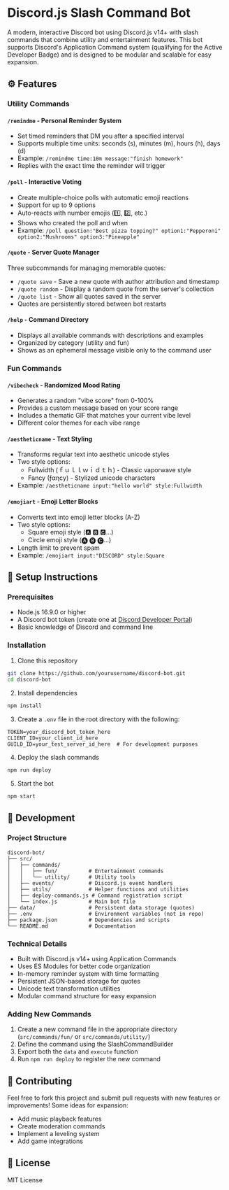 # Discord.js Slash Command Bot

A modern, interactive Discord bot using Discord.js v14+ with slash commands that combine utility and entertainment features. This bot supports Discord's Application Command system (qualifying for the Active Developer Badge) and is designed to be modular and scalable for easy expansion.

## ⚙️ Features

### Utility Commands

#### `/remindme` - Personal Reminder System
- Set timed reminders that DM you after a specified interval
- Supports multiple time units: seconds (s), minutes (m), hours (h), days (d)
- Example: `/remindme time:10m message:"finish homework"`
- Replies with the exact time the reminder will trigger

#### `/poll` - Interactive Voting
- Create multiple-choice polls with automatic emoji reactions
- Support for up to 9 options
- Auto-reacts with number emojis (1️⃣, 2️⃣, etc.)
- Shows who created the poll and when
- Example: `/poll question:"Best pizza topping?" option1:"Pepperoni" option2:"Mushrooms" option3:"Pineapple"`

#### `/quote` - Server Quote Manager
Three subcommands for managing memorable quotes:
- `/quote save` - Save a new quote with author attribution and timestamp
- `/quote random` - Display a random quote from the server's collection
- `/quote list` - Show all quotes saved in the server
- Quotes are persistently stored between bot restarts

#### `/help` - Command Directory
- Displays all available commands with descriptions and examples
- Organized by category (utility and fun)
- Shows as an ephemeral message visible only to the command user

### Fun Commands

#### `/vibecheck` - Randomized Mood Rating
- Generates a random "vibe score" from 0-100%
- Provides a custom message based on your score range
- Includes a thematic GIF that matches your current vibe level
- Different color themes for each vibe range

#### `/aestheticname` - Text Styling
- Transforms regular text into aesthetic unicode styles
- Two style options:
  - Fullwidth (ｆｕｌｌｗｉｄｔｈ) - Classic vaporwave style
  - Fancy (ƒαηcу) - Stylized unicode characters
- Example: `/aestheticname input:"hello world" style:Fullwidth`

#### `/emojiart` - Emoji Letter Blocks
- Converts text into emoji letter blocks (A-Z)
- Two style options:
  - Square emoji style (🅰 🅱 🅲...)
  - Circle emoji style (🅐 🅑 🅒...)
- Length limit to prevent spam
- Example: `/emojiart input:"DISCORD" style:Square`

## 🚀 Setup Instructions

### Prerequisites
- Node.js 16.9.0 or higher
- A Discord bot token (create one at [Discord Developer Portal](https://discord.com/developers/applications))
- Basic knowledge of Discord and command line

### Installation

1. Clone this repository
```bash
git clone https://github.com/yourusername/discord-bot.git
cd discord-bot
```

2. Install dependencies
```bash
npm install
```

3. Create a `.env` file in the root directory with the following:
```
TOKEN=your_discord_bot_token_here
CLIENT_ID=your_client_id_here
GUILD_ID=your_test_server_id_here  # For development purposes
```

4. Deploy the slash commands
```bash
npm run deploy
```

5. Start the bot
```bash
npm start
```

## 🔧 Development

### Project Structure
```
discord-bot/
├── src/
│   ├── commands/
│   │   ├── fun/          # Entertainment commands
│   │   └── utility/      # Utility tools 
│   ├── events/           # Discord.js event handlers
│   ├── utils/            # Helper functions and utilities
│   ├── deploy-commands.js # Command registration script
│   └── index.js          # Main bot file
├── data/                 # Persistent data storage (quotes)
├── .env                  # Environment variables (not in repo)
├── package.json          # Dependencies and scripts
└── README.md             # Documentation
```

### Technical Details
- Built with Discord.js v14+ using Application Commands
- Uses ES Modules for better code organization
- In-memory reminder system with time formatting
- Persistent JSON-based storage for quotes
- Unicode text transformation utilities
- Modular command structure for easy expansion

### Adding New Commands

1. Create a new command file in the appropriate directory (`src/commands/fun/` or `src/commands/utility/`)
2. Define the command using the SlashCommandBuilder
3. Export both the `data` and `execute` function
4. Run `npm run deploy` to register the new command

## 🤝 Contributing

Feel free to fork this project and submit pull requests with new features or improvements! Some ideas for expansion:
- Add music playback features
- Create moderation commands
- Implement a leveling system
- Add game integrations

## 📝 License

MIT License 